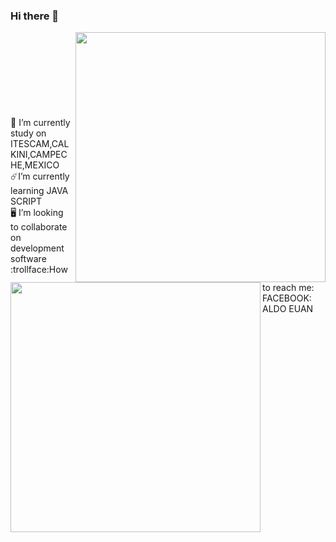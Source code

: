 ### Hi there 🤙
<img src="https://cdn.pixabay.com/photo/2021/09/12/07/58/banner-6617553__340.jpg" width="400px" heigth="10px" align="right">

<img src="https://mir-s3-cdn-cf.behance.net/project_modules/max_1200/5eeea355389655.59822ff824b72.gif" width="400px" heigth="100px" align="left">
<br><br><br><br><br><br><br><br> 🏫 I’m currently study on ITESCAM,CALKINI,CAMPECHE,MEXICO
<br> ☄️I’m currently learning JAVA SCRIPT
<br> 🖥️ I’m looking to collaborate on development software
<br> :trollface:How to reach me:  FACEBOOK: ALDO EUAN
